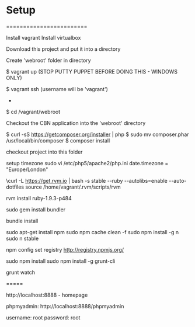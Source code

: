 # Setup
========================

Install vagrant
Install virtualbox

Download this project and put it into a directory

Create 'webroot' folder in directory

$ vagrant up (STOP PUTTY PUPPET BEFORE DOING THIS - WINDOWS ONLY)

$ vagrant ssh (username will be 'vagrant')

-

$ cd /vagrant/webroot


Checkout the CBN application into the 'webroot' directory


$ curl -sS https://getcomposer.org/installer | php
$ sudo mv composer.phar /usr/local/bin/composer
$ composer install

checkout project into this folder

setup timezone
sudo vi /etc/php5/apache2/php.ini
date.timezone = "Europe/London"

\curl -L https://get.rvm.io | bash -s stable --ruby --autolibs=enable --auto-dotfiles
source /home/vagrant/.rvm/scripts/rvm

rvm install ruby-1.9.3-p484

sudo gem install bundler

bundle install


sudo apt-get install npm
sudo npm cache clean -f
sudo npm install -g n
sudo n stable

npm config set registry http://registry.npmjs.org/

sudo npm install
sudo npm install -g grunt-cli

grunt watch

=====


http://localhost:8888   - homepage

phpmyadmin: http://localhost:8888/phpmyadmin

username: root
password: root





